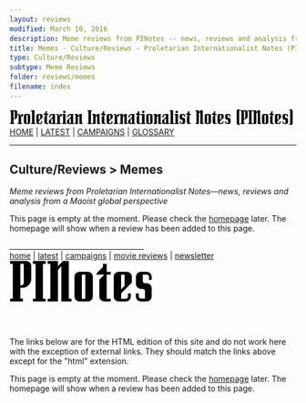 ```yaml
---
layout: reviews
modified: March 10, 2016
description: Meme reviews from PINotes -- news, reviews and analysis from a Maoist global perspective
title: Memes - Culture/Reviews - Proletarian Internationalist Notes (PINotes)
type: Culture/Reviews
subtype: Meme Reviews
folder: reviews/memes
filename: index
---
```

<div class="hide"><p id="banner-md"><a href="../../index.md"><img src="../../_layouts/images/banner_small_600.png" alt="Proletarian Internationalist Notes (PINotes)" /></a><br /><a href="../../index.md">HOME</a> | <a href="../../pages/latest.md">LATEST</a> | <a href="../../pages/agitation/index.md">CAMPAIGNS</a> | <a href="../../pages/glossary/index.md">GLOSSARY</a></p><hr /><h2>Culture/Reviews &gt; Memes</h2></div><p><i>Meme reviews from Proletarian Internationalist Notes&mdash;news, reviews and analysis from a Maoist global perspective</i></p><div class="hide">

<ul id="list1">
</ul>

<p>This page is empty at the moment. Please check the <a href="../../index.md">homepage</a> later. The homepage will show when a review has been added to this page.</p>

<p>_____________________________________<br /><a href="../../index.md">home</a> | <a href="../../pages/latest.md">latest</a> | <a href="../../pages/agitation/index.md">campaigns</a> | <a href="../../reviews/movies/index.md">movie reviews</a> | <a href="../../pages/newsletter/index.md">newsletter</a><br /><a href="../../index.md"><img src="../../_layouts/images/logo_250.png" alt="PINotes" /></a></p><pre>






































































































































































































</pre><p>The links below are for the HTML edition of this site and do not work here with the exception of external links. They should match the links above except for the "html" extension.</p></div>

<ul id="list2">
</ul>

<p>This page is empty at the moment. Please check the <a href="../../index.html">homepage</a> later. The homepage will show when a review has been added to this page.</p>
